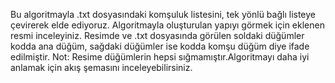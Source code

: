Bu algoritmayla .txt dosyasındaki komşuluk listesini, tek yönlü bağlı listeye çevirerek elde ediyoruz. Algoritmayla oluşturulan yapıyı görmek için eklenen resmi inceleyiniz. Resimde ve .txt dosyasında görülen soldaki düğümler kodda ana düğüm, sağdaki düğümler ise kodda komşu düğüm diye ifade edilmiştir. Not: Resime düğümlerin hepsi sığmamıştır.Algoritmayı daha iyi anlamak için akış şemasını inceleyebilirsiniz.
